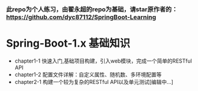 ### 此repo为个人练习，由翟永超的repo为基础，请star原作者的： https://github.com/dyc87112/SpringBoot-Learning
# Spring-Boot-1.x 基础知识
* chapter1-1 快速入门,基础项目构建，引入web模块，完成一个简单的RESTful API
* chapter1-2 配置文件详解：自定义属性、随机数、多环境配置等
* chapter2-1 构建一个较为复杂的RESTful API以及单元测试[编辑中...]

